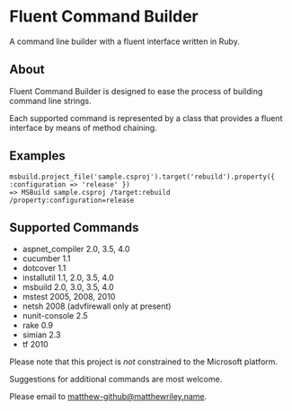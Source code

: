 # Fluent Command Builder

A command line builder with a fluent interface written in Ruby.

## About

Fluent Command Builder is designed to ease the process of building command line strings.

Each supported command is represented by a class that provides a fluent interface by means of method chaining.

## Examples

    msbuild.project_file('sample.csproj').target('rebuild').property({ :configuration => 'release' })
    => MSBuild sample.csproj /target:rebuild /property:configuration=release

## Supported Commands

- aspnet_compiler 2.0, 3.5, 4.0
- cucumber 1.1
- dotcover 1.1
- installutil 1.1, 2.0, 3.5, 4.0
- msbuild 2.0, 3.0, 3.5, 4.0
- mstest 2005, 2008, 2010
- netsh 2008 (advfirewall only at present)
- nunit-console 2.5
- rake 0.9
- simian 2.3
- tf 2010

Please note that this project is *not* constrained to the Microsoft platform.

Suggestions for additional commands are most welcome.

Please email to matthew-github@matthewriley.name.